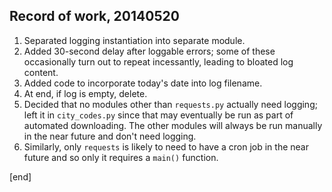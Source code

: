 ## Record of work, 20140520

 1. Separated logging instantiation into separate module.
 1. Added 30-second delay after loggable errors; some of these occasionally turn out to repeat incessantly, leading to bloated log content.
 1. Added code to incorporate today's date into log filename.
 1. At end, if log is empty, delete.
 1. Decided that no modules other than `requests.py` actually need logging; left it in `city_codes.py` since that may eventually be run as part of automated downloading. The other modules will always be run manually in the near future and don't need logging.
 1. Similarly, only `requests` is likely to need to have a cron job in the near future and so only it requires a `main()` function.

[end]
